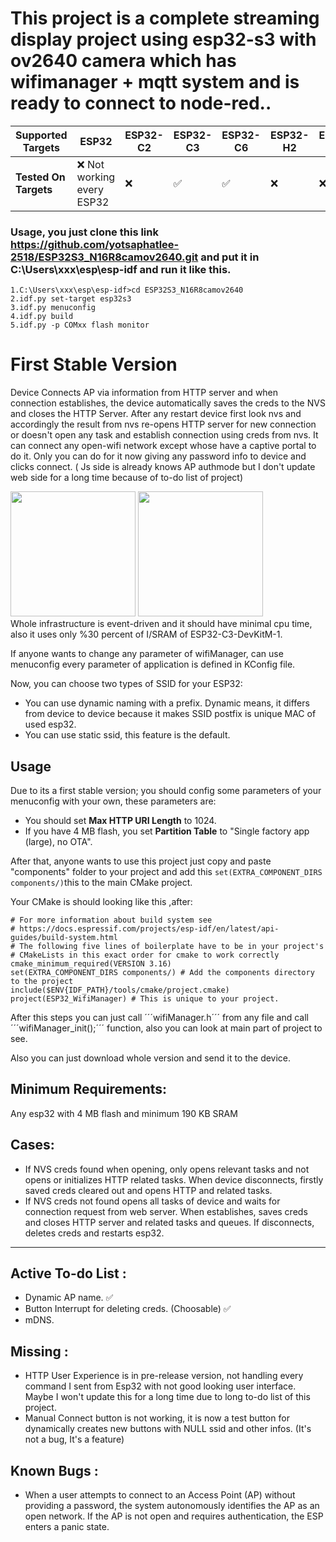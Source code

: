 # This project is a complete streaming display project using esp32-s3 with ov2640 camera which has wifimanager + mqtt system and is ready to connect to node-red..

| Supported Targets | ESP32 | ESP32-C2 | ESP32-C3 | ESP32-C6 | ESP32-H2 | ESP32-P4 | ESP32-S2 | ESP32-S3 |
| ----------------- | ----- | -------- | -------- | -------- | -------- | -------- | -------- | -------- |
| **Tested On Targets** |  &#10060; Not working every ESP32|&#10060;|&#9989;|&#9989;|  &#10060; |  &#10060; | &#10060;|&#10060;|

### Usage, you just clone this link https://github.com/yotsaphatlee-2518/ESP32S3_N16R8camov2640.git and put it in C:\Users\xxx\esp\esp-idf and run it like this.
    1.C:\Users\xxx\esp\esp-idf>cd ESP32S3_N16R8camov2640
    2.idf.py set-target esp32s3
    3.idf.py menuconfig
    4.idf.py build
    5.idf.py -p COMxx flash monitor

# First Stable Version  

Device Connects AP via information from HTTP server and when connection establishes, the device automatically saves the creds to the NVS and closes the HTTP Server. After any restart device first look nvs and accordingly the result from nvs re-opens HTTP server for new connection or doesn't open any task and establish connection using creds from nvs. It can connect any open-wifi network except whose have a captive portal to do it. Only you can do for it now giving any password info to device and clicks connect. ( Js side is already knows AP authmode but I don't update web side for a long time because of to-do list of project)
<div class="imgs" >
<img src=https://github.com/bulutbekdemir/ESP32_WifiManager/assets/115174185/823ff8c4-a07a-4f1b-9a34-53de9a193b85 width="200" />
<img src=https://github.com/bulutbekdemir/ESP32_WifiManager/assets/115174185/1d9f609d-79d9-45a3-82ad-c019760fe8f4 width="200" />
</div>
Whole infrastructure is event-driven and it should have minimal cpu time, also it uses only %30 percent of I/SRAM of ESP32-C3-DevKitM-1.

If anyone wants to change any parameter of wifiManager, can use menuconfig every parameter of application is defined in KConfig file.

Now, you can choose two types of SSID for your ESP32:
- You can use dynamic naming with a prefix. Dynamic means, it differs from device to device because it makes SSID postfix is unique MAC of used esp32.
- You can use static ssid, this feature is the default.

## __Usage__

Due to its a first stable version; you should config some parameters of your menuconfig with your own, these parameters are:
- You should set __Max HTTP URI Length__ to 1024.
- If you have 4 MB flash, you set __Partition Table__ to "Single factory app (large), no OTA".

After that, anyone wants to use this project just copy and paste "components" folder to your project and add this ```set(EXTRA_COMPONENT_DIRS components/)```this to the main CMake project.

Your CMake is should looking like this ,after:
```
# For more information about build system see
# https://docs.espressif.com/projects/esp-idf/en/latest/api-guides/build-system.html
# The following five lines of boilerplate have to be in your project's
# CMakeLists in this exact order for cmake to work correctly
cmake_minimum_required(VERSION 3.16)
set(EXTRA_COMPONENT_DIRS components/) # Add the components directory to the project
include($ENV{IDF_PATH}/tools/cmake/project.cmake)
project(ESP32_WifiManager) # This is unique to your project.
```

After this steps you can just call ´´´wifiManager.h´´´ from any file and call ´´´wifiManager_init();´´´ function, also you can look at main part of project to see. 

Also you can just download whole version and send it to the device.  

## Minimum Requirements:
Any esp32 with 4 MB flash and minimum 190 KB SRAM

 ## Cases: 
- If NVS creds found when opening, only opens relevant tasks and not opens or initializes HTTP related tasks. When device disconnects, firstly saved creds cleared out and opens HTTP and related tasks.
- If NVS creds not found opens all tasks of device and waits for connection request from web server. When establishes, saves creds and closes HTTP server and related tasks and queues. If disconnects, deletes creds and restarts esp32.

****

## Active To-do List :
- Dynamic AP name. &#x2705;
- Button Interrupt for deleting creds. (Choosable) &#9989;
- mDNS.

## Missing :
- HTTP User Experience is in pre-release version,  not handling every command I sent from Esp32 with not good looking user interface. Maybe I won't update this for a long time due to long to-do list of this project.
- Manual Connect button is not working, it is now a test button for dynamically creates new buttons with NULL ssid and other infos. (It's not a bug, It's a feature)

## Known Bugs :
- When a user attempts to connect to an Access Point (AP) without providing a password, the system autonomously identifies the AP as an open network. If the AP is not open and requires authentication, the ESP enters a panic state.


